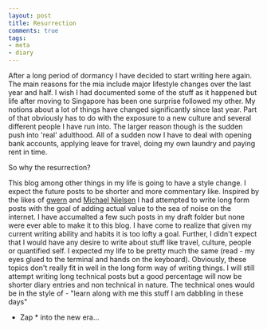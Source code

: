 ```yaml
---
layout: post
title: Resurrection
comments: true
tags:
- meta
- diary
---
```


After a long period of dormancy I have decided to start writing here again. The main reasons for the mia include major lifestyle changes over the last year and half. I wish I had documented some of the stuff as it happened but life after moving to Singapore has been one surprise followed my other. My notions about a lot of things have changed significantly since last year. Part of that obviously has to do with the exposure to a new culture and several different people I have run into. The larger reason though is the sudden push into 'real' adulthood. All of a sudden now I have to deal with opening bank accounts, applying leave for travel, doing my own laundry and paying rent in time.

So why the resurrection?

This blog among other things in my life is going to have a style change. I expect the future posts to be shorter and more commentary like. Inspired by the likes of [gwern](gwern.net) and [Michael Nielsen](http://michaelnielsen.org/) I had attempted to write long form posts with the goal of adding actual value to the sea of noise on the internet. I have accumalted a few such posts in my draft folder but none were ever able to make it to this blog. I have come to realize that given my current writing ability and habits it is too lofty a goal. Further, I didn't expect that I would have any desire to write about stuff like travel, culture, people or quantified self. I expected my life to be pretty much the same (read - my eyes glued to the terminal and hands on the keyboard). Obviously, these topics don't really fit in well in the long form way of writing things. I will still attempt writing long technical posts but a good percentage will now be shorter diary entries and non technical in nature. The technical ones would be in the style of - "learn along with me this stuff I am dabbling in these days"

* Zap * into the new era...


